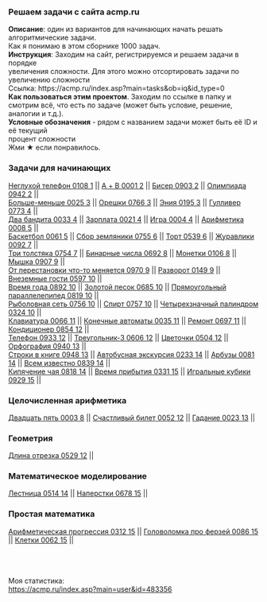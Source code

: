 <h3>Решаем задачи с сайта acmp.ru</h3>
<b>Описание</b>: один из вариантов для начинающих начать решать алгоритмические задачи. <br>
Как я понимаю в этом сборнике 1000 задач.<br>
<b>Инструкция</b>: Заходим на сайт, регистрируемся и решаем задачи в порядке <br>
увеличения сложности. Для этого можно отсортировать задачи по увеличению сложности<br>
Ссылка: https://acmp.ru/index.asp?main=tasks&ob=iq&id_type=0 <br>
<b>Как пользоваться этим проектом</b>. Заходим по ссылке в папку и смотрим всё, 
что есть по задаче (может быть условие, решение, аналогии и т.д.). <br>
<b>Условные обозначения</b> - рядом с названием задачи может быть её ID и её текущий <br>
процент сложности<br>
Жми ★ если понравилось. <br>

<h3>Задачи для начинающих</h3>
<a href="src/main/java/for_beginners/not_deaf_phone_0108_1">Неглухой телефон 0108 1</a> ||
<a href="src/main/java/for_beginners/a_plus_b_0001_2">А + B 0001 2</a> ||
<a href="src/main/java/for_beginners/beads_0903_2">Бисер 0903 2</a> ||
<a href="src/main/java/for_beginners/olympics_0942_2">Олимпиада 0942 2</a> || <br>
<a href="src/main/java/for_beginners/more_less_0025_3">Больше-меньше 0025 3</a> ||
<a href="src/main/java/for_beginners/nutlets_0766_3">Орешки 0766 3</a> ||
<a href="src/main/java/for_beginners/eniya_0195_3">Эния 0195 3</a> ||
<a href="src/main/java/for_beginners/gulliver_0773_4">Гулливер 0773 4</a> || <br>
<a href="src/main/java/for_beginners/two_bandits_0033_4">Два бандита 0033 4</a> ||
<a href="src/main/java/for_beginners/salary_0021_4">Зарплата 0021 4</a> ||
<a href="src/main/java/for_beginners/game_0004_4">Игра 0004 4</a> ||
<a href="src/main/java/for_beginners/arithmetic_0008_5">Арифметика 0008 5</a> || <br>
<a href="src/main/java/for_beginners/basketball_0061_5">Баскетбол 0061 5</a> ||
<a href="src/main/java/for_beginners/strawberry_0755_6">Сбор земляники 0755 6</a> ||
<a href="src/main/java/for_beginners/cake_0539_6">Торт 0539 6</a> ||
<a href="src/main/java/for_beginners/crane_0092_7">Журавлики 0092 7</a> || <br>
<a href="src/main/java/for_beginners/three_fat_men_0754_7">Три толстяка 0754 7</a> ||
<a href="src/main/java/for_beginners/binary_numbers_0692_8">Бинарные числа 0692 8</a> ||
<a href="src/main/java/for_beginners/coin_0106_8">Монетки 0106 8</a> ||
<a href="src/main/java/for_beginners/mouse_0907_9">Мышка 0907 9</a> || <br>
<a href="src/main/java/for_beginners/changing_position_0970_9">От перестановки что-то меняется 0970 9</a> ||
<a href="src/main/java/for_beginners/turn_0149_9">Разворот 0149 9</a> ||
<a href="src/main/java/for_beginners/alien_0597_10">Внеземные гости 0597 10</a> || <br>
<a href="src/main/java/for_beginners/season_0892_10">Время года 0892 10</a> ||
<a href="src/main/java/for_beginners/golden_sand_0685_10">Золотой песок 0685 10</a> ||
<a href="src/main/java/for_beginners/parallelepiped_0819_10">Прямоугольный параллелепипед 0819 10</a> || <br>
<a href="src/main/java/for_beginners/fishing_net_0756_10">Рыболовная сеть 0756 10</a> ||
<a href="src/main/java/for_beginners/alcohol_0757_10">Спирт 0757 10</a> ||
<a href="src/main/java/for_beginners/palindrome_0324_10">Четырехзначный палиндром 0324 10</a> || <br>
<a href="src/main/java/for_beginners/keyboard_0066_11">Клавиатура 0066 11</a> ||
<a href="src/main/java/for_beginners/state_machine_0035_11">Конечные автоматы 0035 11</a> ||
<a href="src/main/java/for_beginners/repair_0697_11">Ремонт 0697 11</a> ||
<a href="src/main/java/for_beginners/conditioner_0854_12">Кондиционер 0854 12</a> || <br>
<a href="src/main/java/for_beginners/phone_0933_12">Телефон 0933 12</a> ||
<a href="src/main/java/for_beginners/triangle3_0606_12">Треугольник-3 0606 12</a> ||
<a href="src/main/java/for_beginners/flowers_0504_12">Цветочки 0504 12</a> ||
<a href="src/main/java/for_beginners/spelling_0940_13">Орфография 0940 13</a> || <br>
<a href="src/main/java/for_beginners/string_book_0948_13">Строки в книге 0948 13</a> ||
<a href="src/main/java/for_beginners/bus_tour_0233_14">Автобусная экскурсия 0233 14</a> ||
<a href="src/main/java/for_beginners/watermelon_0081_14">Арбузы 0081 14</a> ||
<a href="src/main/java/for_beginners/known_everybody_0839_14">Всем известно 0839 14</a> || <br>
<a href="src/main/java/for_beginners/tea_0818_14">Кипячение чая 0818 14</a> ||
<a href="src/main/java/for_beginners/arrival_time_0331_15">Время прибытия 0331 15</a> ||
<a href="src/main/java/for_beginners/playing_dice_0929_15">Игральные кубики 0929 15</a> ||




<h3>Целочисленная арифметика</h3>
<a href="src/main/java/arithmetic/twenty_five_0003_8">Двадцать пять 0003 8</a> ||
<a href="src/main/java/arithmetic/lucky_ticket_0052_12">Счастливый билет 0052 12</a> ||
<a href="src/main/java/arithmetic/divination_0023_13">Гадание 0023 13</a> ||



<h3>Геометрия</h3>
<a href="src/main/java/geometry/cut_0529_12">Длина отрезка 0529 12</a> ||



<h3>Математическое моделирование</h3>
<a href="src/main/java/math_model/stairs_0514_14">Лестница 0514 14</a> ||
<a href="src/main/java/math_model/thimble_0678_15">Наперстки 0678 15</a> ||



<h3>Простая математика</h3>
<a href="src/main/java/simple_math/arithmetic_progression_0312_15">Арифметическая прогрессия 0312 15</a> ||
<a href="src/main/java/simple_math/arithmetic_progression_0312_15">Головоломка про ферзей 0086 15</a> ||
<a href="src/main/java/simple_math/cell_0062_15">Клетки 0062 15</a> ||



<br><br><br>
Моя статистика: <br>
https://acmp.ru/index.asp?main=user&id=483356